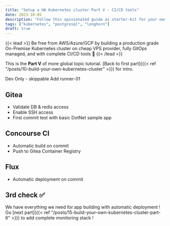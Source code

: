 ```yaml
---
title: "Setup a HA Kubernetes cluster Part V - CI/CD tools"
date: 2023-10-05
description: "Follow this opinionated guide as starter-kit for your own Kubernetes platform..."
tags: ["kubernetes", "postgresql", "longhorn"]
draft: true
---
```


{{< lead >}}
Be free from AWS/Azure/GCP by building a production grade On-Premise Kubernetes cluster on cheap VPS provider, fully GitOps managed, and with complete CI/CD tools 🎉
{{< /lead >}}

This is the **Part V** of more global topic tutorial. [Back to first part]({{< ref "/posts/10-build-your-own-kubernetes-cluster" >}}) for intro.

Dev Only - skippable
Add runner-01

## Gitea

* Validate DB & redis access
* Enable SSH access
* First commit test with basic DotNet sample app

## Concourse CI

* Automatic build on commit
* Push to Gitea Container Registry

## Flux

* Automatic deployment on commit

## 3rd check ✅

We have everything we need for app building with automatic deployment ! Go [next part]({{< ref "/posts/15-build-your-own-kubernetes-cluster-part-6" >}}) to add complete monitoring stack !
